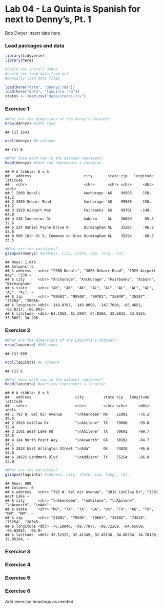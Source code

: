 Lab 04 - La Quinta is Spanish for next to Denny’s, Pt. 1
================
Bob Dwyer
Insert date here

### Load packages and data

``` r
library(tidyverse) 
library(here)
```

``` r
#could not install dsbox
#could not load data from url
#manually load data files

load(here("data", "dennys.rda"))
load(here("data", "laquinta.rda"))
states <- read_csv("data/states.csv")
```

### Exercise 1

``` r
#What are the dimensions of the Denny’s dataset?
nrow(dennys) #1643 rows
```

    ## [1] 1643

``` r
ncol(dennys) #6 columns
```

    ## [1] 6

``` r
#What does each row in the dataset represent?
head(dennys) #each row represents a location
```

    ## # A tibble: 6 x 6
    ##   address                        city       state zip   longitude latitude
    ##   <chr>                          <chr>      <chr> <chr>     <dbl>    <dbl>
    ## 1 2900 Denali                    Anchorage  AK    99503    -150.      61.2
    ## 2 3850 Debarr Road               Anchorage  AK    99508    -150.      61.2
    ## 3 1929 Airport Way               Fairbanks  AK    99701    -148.      64.8
    ## 4 230 Connector Dr               Auburn     AL    36849     -85.5     32.6
    ## 5 224 Daniel Payne Drive N       Birmingham AL    35207     -86.8     33.6
    ## 6 900 16th St S, Commons on Gree Birmingham AL    35294     -86.8     33.5

``` r
#What are the variables?
glimpse(dennys) #address, city, state, zip, long., lat.
```

    ## Rows: 1,643
    ## Columns: 6
    ## $ address   <chr> "2900 Denali", "3850 Debarr Road", "1929 Airport Way", "230 ~
    ## $ city      <chr> "Anchorage", "Anchorage", "Fairbanks", "Auburn", "Birmingham~
    ## $ state     <chr> "AK", "AK", "AK", "AL", "AL", "AL", "AL", "AL", "AL", "AL", ~
    ## $ zip       <chr> "99503", "99508", "99701", "36849", "35207", "35294", "35056~
    ## $ longitude <dbl> -149.8767, -149.8090, -147.7600, -85.4681, -86.8317, -86.803~
    ## $ latitude  <dbl> 61.1953, 61.2097, 64.8366, 32.6033, 33.5615, 33.5007, 34.206~

### Exercise 2

``` r
#What are the dimensions of the LaQuinta’s dataset?
nrow(laquinta) #909 rows
```

    ## [1] 909

``` r
ncol(laquinta) #6 columns
```

    ## [1] 6

``` r
#What does each row in the dataset represent?
head(laquinta) #each row represents a location
```

    ## # A tibble: 6 x 6
    ##   address                    city         state zip   longitude latitude
    ##   <chr>                      <chr>        <chr> <chr>     <dbl>    <dbl>
    ## 1 793 W. Bel Air Avenue      "\nAberdeen" MD    21001     -76.2     39.5
    ## 2 3018 CatClaw Dr            "\nAbilene"  TX    79606     -99.8     32.4
    ## 3 3501 West Lake Rd          "\nAbilene"  TX    79601     -99.7     32.5
    ## 4 184 North Point Way        "\nAcworth"  GA    30102     -84.7     34.1
    ## 5 2828 East Arlington Street "\nAda"      OK    74820     -96.6     34.8
    ## 6 14925 Landmark Blvd        "\nAddison"  TX    75254     -96.8     33.0

``` r
#What are the variables?
glimpse(laquinta) #address, city, state, zip, long., lat.
```

    ## Rows: 909
    ## Columns: 6
    ## $ address   <chr> "793 W. Bel Air Avenue", "3018 CatClaw Dr", "3501 West Lake ~
    ## $ city      <chr> "\nAberdeen", "\nAbilene", "\nAbilene", "\nAcworth", "\nAda"~
    ## $ state     <chr> "MD", "TX", "TX", "GA", "OK", "TX", "AG", "TX", "NM", "NM", ~
    ## $ zip       <chr> "21001", "79606", "79601", "30102", "74820", "75254", "20345~
    ## $ longitude <dbl> -76.18846, -99.77877, -99.72269, -84.65609, -96.63652, -96.8~
    ## $ latitude  <dbl> 39.52322, 32.41349, 32.49136, 34.08204, 34.78180, 32.95164, ~

### Exercise 3

### Exercise 4

### Exercise 5

### Exercise 6

Add exercise headings as needed.
